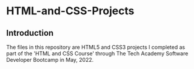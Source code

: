# HTML-and-CSS-Projects

## Introduction

The files in this repository are HTML5 and CSS3 projects I completed as part of the 'HTML and CSS Course' through The Tech Academy Software Developer Bootcamp in May, 2022. 
